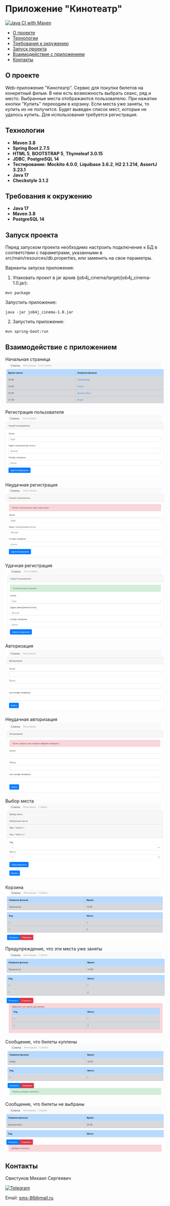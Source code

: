 # Приложение "Кинотеатр"

[![Java CI with Maven](https://github.com/svoh86/job4j_cinema/actions/workflows/maven.yml/badge.svg)](https://github.com/svoh86/job4j_cinema/actions/workflows/maven.yml)

+ [О проекте](#О-проекте)
+ [Технологии](#Технологии)
+ [Требования к окружению](#Требования-к-окружению)
+ [Запуск проекта](#Запуск-проекта)
+ [Взаимодействие с приложением](#Взаимодействие-с-приложением)
+ [Контакты](#Контакты)

## О проекте

Web-приложение "Кинотеатр". Сервис для покупки билетов на конкретный фильм. В нем есть возможность выбрать сеанс, ряд и
место. Выбранные места отображаются пользователю. При нажатии кнопки "Купить" переходим в корзину. Если места уже
заняты, то купить их не получится. Будет выведен список мест, которые не удалось купить. Для использования требуется
регистрация.

## Технологии

+ **Maven 3.8**
+ **Spring Boot 2.7.5**
+ **HTML 5**, **BOOTSTRAP 5**, **Thymeleaf 3.0.15**
+ **JDBC**, **PostgreSQL 14**
+ **Тестирование:** **Mockito 4.0.0**, **Liquibase 3.6.2**, **H2 2.1.214**, **AssertJ 3.23.1**
+ **Java 17**
+ **Checkstyle 3.1.2**

## Требования к окружению
+ **Java 17**
+ **Maven 3.8**
+ **PostgreSQL 14**

## Запуск проекта
Перед запуском проекта необходимо настроить подключение к БД в соответствии с параметрами, 
указанными в src/main/resources/db.properties, или заменить на свои параметры.

Варианты запуска приложения:
1. Упаковать проект в jar архив (job4j_cinema/target/job4j_cinema-1.0.jar):
``` 
mvn package
``` 
Запустить приложение:
```
java -jar job4j_cinema-1.0.jar 
```
2. Запустить приложение:
```
mvn spring-boot:run
```

## Взаимодействие с приложением
Начальная страница
![alt text](https://github.com/svoh86/job4j_cinema/blob/master/src/main/java/ru/job4j/cinema/img/start.png)

Регистрация пользователя
![alt text](https://github.com/svoh86/job4j_cinema/blob/master/src/main/java/ru/job4j/cinema/img/registration.png)

Неудачная регистрация
![alt text](https://github.com/svoh86/job4j_cinema/blob/master/src/main/java/ru/job4j/cinema/img/failRegistration.png)

Удачная регистрация
![alt text](https://github.com/svoh86/job4j_cinema/blob/master/src/main/java/ru/job4j/cinema/img/successRegistration.png)

Авторизация
![alt text](https://github.com/svoh86/job4j_cinema/blob/master/src/main/java/ru/job4j/cinema/img/login.png)

Неудачная авторизация
![alt text](https://github.com/svoh86/job4j_cinema/blob/master/src/main/java/ru/job4j/cinema/img/failLogin.png)

Выбор места
![alt text](https://github.com/svoh86/job4j_cinema/blob/master/src/main/java/ru/job4j/cinema/img/choiceSeats.png)

Корзина
![alt text](https://github.com/svoh86/job4j_cinema/blob/master/src/main/java/ru/job4j/cinema/img/basket.png)

Предупреждение, что эти места уже заняты
![alt text](https://github.com/svoh86/job4j_cinema/blob/master/src/main/java/ru/job4j/cinema/img/failTicket.png)

Сообщение, что билеты куплены
![alt text](https://github.com/svoh86/job4j_cinema/blob/master/src/main/java/ru/job4j/cinema/img/successTicket.png)

Сообщение, что билеты не выбраны
![alt text](https://github.com/svoh86/job4j_cinema/blob/master/src/main/java/ru/job4j/cinema/img/needsTicket.png)

## Контакты

Свистунов Михаил Сергеевич

[![Telegram](https://img.shields.io/badge/Telegram-blue?logo=telegram)](https://t.me/svoh86)

Email: sms-86@mail.ru
